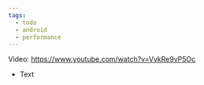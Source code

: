 ```yaml
---
tags:
  - todo
  - android
  - performance
---
```

Video: https://www.youtube.com/watch?v=VvkRe9vP5Oc
- Text